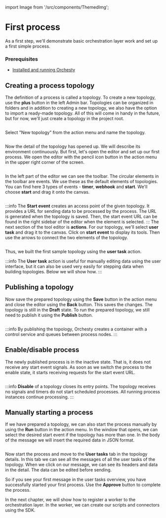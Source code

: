 import Image from '/src/components/ThemedImg';

# First process

As a first step, we'll demonstrate basic orchestration layer work and set up a first simple process.

### Prerequisites

- [Installed and running Orchesty](../get-started/installation)

## Creating a process topology
The definition of a process is called a topology. To create a new topology, use the **plus** button in the left Admin bar. Topologies can be organized in folders and in addition to creating a new topology, we also have the option to import a ready-made topology. All of this will come in handy in the future, but for now, we'll just create a topology in the project root.

<Image path="/img/firstProcess/plus-menu.svg" lightOnly />

Select "New topology" from the action menu and name the topology.

<Image path="/img/firstProcess/new-topology.svg" lightOnly />

Now the detail of the topology has opened up. We will describe its environment continuously. But first, let's open the editor and set up our first process. We open the editor with the pencil icon button in the action menu in the upper right corner of the screen.

<Image path="/img/firstProcess/action-menu.svg" lightOnly />

In the left part of the editor we can see the toolbar. The circular elements in the toolbar are events. We use these as the default elements of topologies. You can find here 3 types of events - **timer**, **webhook** and **start**. We'll choose **start** and drag it onto the canvas.

<Image path="/img/firstProcess/editor-start.svg" lightOnly />

:::info
The **Start event** creates an access point of the given topology. It provides a URL for sending data to be processed by the process. The URL is generated when the topology is saved. Then, the start event URL can be found in the right sidebar of the editor when the element is selected.
:::
The next section of the tool editor is **actions**. For our topology, we'll select **user task** and drag it to the canvas. Click on **start event** to display its tools. Then use the arrows to connect the two elements of the topology.

<Image path="/img/firstProcess/first-process-topology.svg" lightOnly />

Thus, we built the first sample topology using the **user task** action.

:::info
The **User task** action is useful for manually editing data using the user interface, but it can also be used very easily for stepping data when building topologies. Below we will show how.
:::

## Publishing a topology

Now save the prepared topology using the **Save** button in the action menu and close the editor using the **Back** button. This saves the changes. The topology is still in the **Draft** state. To run the prepared topology, we still need to publish it using the **Publish** button.

<Image path="/img/firstProcess/action-menu.svg" lightOnly />

:::info
By publishing the topology, Orchesty creates a container with a control service and queues between process nodes.
:::

## Enable/disable process

The newly published process is in the inactive state. That is, it does not receive any start event signals. As soon as we switch the process to the enable state, it starts receiving requests for the start event URL.

<Image path="/img/firstProcess/enable.svg" lightOnly />

:::info
**Disable** of a topology closes its entry points. The topology receives no signals and timers do not start scheduled processes. All running process instances continue processing.
:::

## Manually starting a process

If we have prepared a topology, we can also start the process manually by using the **Run** button in the action menu. In the window that opens, we can select the desired start event if the topology has more than one. In the body of the message we will insert the required data in JSON format.

<Image path="/img/firstProcess/run.svg" lightOnly />

Now start the process and move to the **User tasks** tab in the topology details. In this tab we can see all the messages of all the user tasks of the topology. When we click on our message, we can see its headers and data in the detail. The data can be edited before sending.


So if you see your first message in the user tasks overview, you have successfully started your first process. Use the **Approve** button to complete the process.

In the next chapter, we will show how to register a worker to the orchestration layer. In the worker, we can create our scripts and connectors using the SDK.



